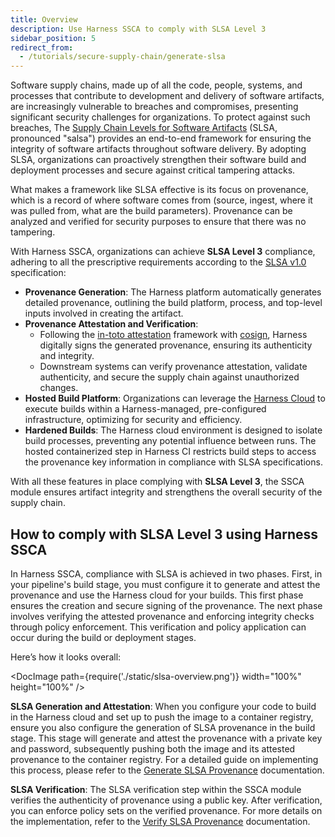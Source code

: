 ```yaml
---
title: Overview
description: Use Harness SSCA to comply with SLSA Level 3
sidebar_position: 5
redirect_from:
  - /tutorials/secure-supply-chain/generate-slsa
---
```


Software supply chains, made up of all the code, people, systems, and processes that contribute to development and delivery of software artifacts,  are increasingly vulnerable to breaches and compromises, presenting significant security challenges for organizations. To protect against such breaches, The [Supply Chain Levels for Software Artifacts](https://slsa.dev) (SLSA, pronounced "salsa") provides an end-to-end framework for ensuring the integrity of software artifacts throughout software delivery. By adopting SLSA, organizations can proactively strengthen their software build and deployment processes and secure against critical tampering attacks. 

What makes a framework like SLSA effective is its focus on provenance, which is a record of where software comes from (source, ingest, where it was pulled from, what are the build parameters). Provenance can be analyzed and verified for security purposes to ensure that there was no tampering.

With Harness SSCA, organizations can achieve **SLSA Level 3** compliance, adhering to all the prescriptive requirements according to the [SLSA v1.0](https://slsa.dev/spec/v1.0/) specification:



* **Provenance Generation**: The Harness platform automatically generates detailed provenance, outlining the build platform, process, and top-level inputs involved in creating the artifact.
* **Provenance Attestation and Verification**: 
    * Following the [in-toto attestation](https://in-toto.io/) framework with [cosign](https://docs.sigstore.dev/verifying/attestation/), Harness digitally signs the generated provenance, ensuring its authenticity and integrity.
    * Downstream systems can verify provenance attestation, validate authenticity, and secure the supply chain against unauthorized changes.
* **Hosted Build Platform**: Organizations can leverage the [Harness Cloud](https://developer.harness.io/docs/continuous-integration/use-ci/set-up-build-infrastructure/use-harness-cloud-build-infrastructure/) to execute builds within a Harness-managed, pre-configured infrastructure, optimizing for security and efficiency. 
* **Hardened Builds**: The Harness cloud environment is designed to isolate build processes, preventing any potential influence between runs. The hosted containerized step in Harness CI restricts build steps to access the provenance key information in compliance with SLSA specifications.

With all these features in place complying with **SLSA Level 3**, the SSCA module ensures artifact integrity and strengthens the overall security of the supply chain.


## How to comply with SLSA Level 3 using Harness SSCA

In Harness SSCA, compliance with SLSA is achieved in two phases. First, in your pipeline's build stage, you must configure it to generate and attest the provenance and use the Harness cloud for your builds. This first phase ensures the creation and secure signing of the provenance. The next phase involves verifying the attested provenance and enforcing integrity checks through policy enforcement. This verification and policy application can occur during the build or deployment stages. 

Here’s how it looks overall:

<DocImage path={require('./static/slsa-overview.png')} width="100%" height="100%" />

**SLSA Generation and Attestation**: When you configure your code to build in the Harness cloud and set up to push the image to a container registry, ensure you also configure the generation of SLSA provenance in the build stage. This stage will generate and attest the provenance with a private key and password, subsequently pushing both the image and its attested provenance to the container registry. For a detailed guide on implementing this process, please refer to the [Generate SLSA Provenance](https://developer.harness.io/docs/software-supply-chain-assurance/slsa/generate-slsa) documentation.

**SLSA Verification**: The SLSA verification step within the SSCA module verifies the authenticity of provenance using a public key. After verification, you can enforce policy sets on the verified provenance. For more details on the implementation, refer to the [Verify SLSA Provenance](https://developer.harness.io/docs/software-supply-chain-assurance/slsa/verify-slsa) documentation.

